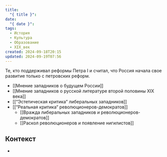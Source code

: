 ```yaml
---
title:
  "{ title }": 
date:
  "{ date }": 
tags:
  - История
  - Культура
  - Образование
  - XIX_век
created: 2024-09-18T20:15
updated: 2024-09-19T07:56
---
```

Те, кто поддерживал реформы Петра I и считал, что Россия начала свое развитие только с петровских реформ.

- [[Мнение западников о будущем России]]
- [[Мнение западников о русской литературе второй половины XIX века]]
- [[“Эстетическая критика“ либеральных западников]]
- [[“Реальная критика“ революционеров-демократов]]
     - [[Вражда либеральных западников и революционеров-демократов]] 
     - [[Раскол революционеров и появление нигилистов]]
## Контекст
- 

